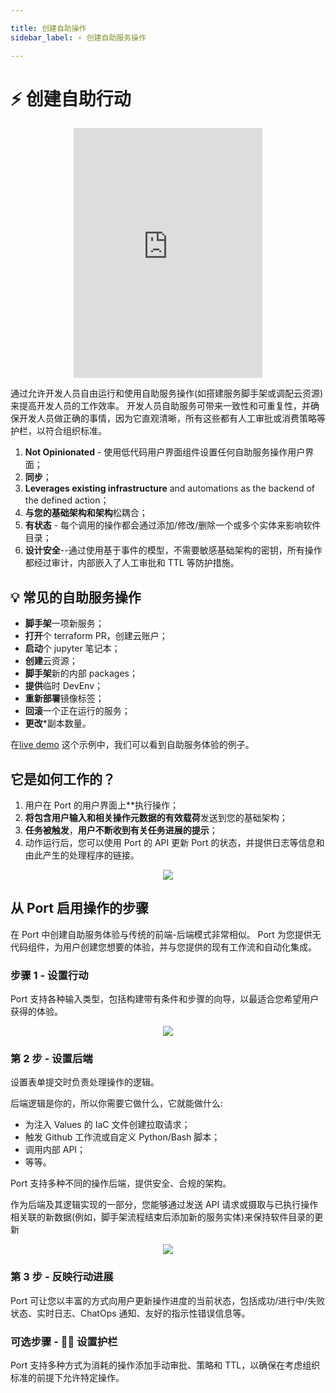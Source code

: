 ```yaml
---

title: 创建自助操作
sidebar_label: ⚡️ 创建自助服务操作

---
```


# ⚡️ 创建自助行动

<center>

<iframe width="60%" height="400" src="https://www.youtube.com/embed/KHuGBQlErWo" title="YouTube video player" frameborder="0" allow="accelerometer; autoplay; clipboard-write; encrypted-media; gyroscope; picture-in-picture; web-share" allowfullscreen allow="fullscreen;"></iframe>

</center>

通过允许开发人员自由运行和使用自助服务操作(如搭建服务脚手架或调配云资源)来提高开发人员的工作效率。 开发人员自助服务可带来一致性和可重复性，并确保开发人员做正确的事情，因为它直观清晰，所有这些都有人工审批或消费策略等护栏，以符合组织标准。

1. **Not Opinionated** - 使用低代码用户界面组件设置任何自助服务操作用户界面；
2. **同步**；
3. **Leverages existing infrastructure** and automations as the backend of the defined action；
4. **与您的基础架构和架构**松耦合；
5. **有状态** - 每个调用的操作都会通过添加/修改/删除一个或多个实体来影响软件目录；
6. **设计安全**--通过使用基于事件的模型，不需要敏感基础架构的密钥，所有操作都经过审计，内部嵌入了人工审批和 TTL 等防护措施。

## 💡 常见的自助服务操作

* **脚手架**一项新服务；
* **打开**个 terraform PR，创建云账户；
* **启动**个 jupyter 笔记本；
* **创建**云资源；
* **脚手架**新的内部 packages；
* **提供**临时 DevEnv；
* **重新部署**镜像标签；
* **回滚**一个正在运行的服务；
* **更改***副本数量。

在[live demo](https://demo.getport.io/self-serve) 这个示例中，我们可以看到自助服务体验的例子。

## 它是如何工作的？

1. 用户在 Port 的用户界面上**执行操作；
2.  **将包含用户输入和相关操作元数据的有效载荷**发送到您的基础架构；
3.  **任务被触发**，**用户不断收到有关任务进展的提示**；
4. 动作运行后，您可以使用 Port 的 API 更新 Port 的状态，并提供日志等信息和由此产生的处理程序的链接。

<center>

![](../../static/img/self-service-actions/selfserviceHLarch.png)

</center>

## 从 Port 启用操作的步骤

在 Port 中创建自助服务体验与传统的前端-后端模式非常相似。 Port 为您提供无代码组件，为用户创建您想要的体验，并与您提供的现有工作流和自动化集成。

### 步骤 1 - 设置行动

Port 支持各种输入类型，包括构建带有条件和步骤的向导，以最适合您希望用户获得的体验。

<center>

![](../../static/img/self-service-actions/setup_ui.png)

</center>

### 第 2 步 - 设置后端

设置表单提交时负责处理操作的逻辑。

后端逻辑是你的，所以你需要它做什么，它就能做什么: 

* 为注入 Values 的 IaC 文件创建拉取请求；
* 触发 Github 工作流或自定义 Python/Bash 脚本；
* 调用内部 API；
* 等等。

Port 支持多种不同的操作后端，提供安全、合规的架构。

作为后端及其逻辑实现的一部分，您能够通过发送 API 请求或摄取与已执行操作相关联的新数据(例如，脚手架流程结束后添加新的服务实体)来保持软件目录的更新

<center>

![](../../static/img/self-service-actions/backend-integrations.png)

</center>

### 第 3 步 - 反映行动进展

Port 可让您以丰富的方式向用户更新操作进度的当前状态，包括成功/进行中/失败状态、实时日志、ChatOps 通知、友好的指示性错误信息等。

### 可选步骤 - ✋🏼 设置护栏

Port 支持多种方式为消耗的操作添加手动审批、策略和 TTL，以确保在考虑组织标准的前提下允许特定操作。
